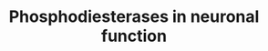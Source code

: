 ---
annotations:
- id: PW:0000844
  parent: signaling pathway
  type: Pathway Ontology
  value: glutamate signaling pathway
- id: DOID:10652
  parent: central nervous system disease
  type: Disease Ontology
  value: Alzheimer's disease
- id: PW:0000394
  parent: signaling pathway
  type: Pathway Ontology
  value: dopamine signaling pathway
- id: CL:0000540
  parent: animal cell
  type: Cell Type Ontology
  value: neuron
- id: DOID:11119
  parent: disease of mental health
  type: Disease Ontology
  value: Gilles de la Tourette syndrome
- id: DOID:10933
  parent: disease of mental health
  type: Disease Ontology
  value: obsessive-compulsive disorder
- id: DOID:12858
  parent: central nervous system disease
  type: Disease Ontology
  value: Huntington's disease
- id: DOID:14330
  parent: central nervous system disease
  type: Disease Ontology
  value: Parkinson's disease
- id: PW:0000272
  parent: signaling pathway
  type: Pathway Ontology
  value: neuron-to-neuron signaling pathways
- id: DOID:1094
  parent: disease of mental health
  type: Disease Ontology
  value: attention deficit hyperactivity disorder
- id: DOID:5419
  parent: disease of mental health
  type: Disease Ontology
  value: schizophrenia
authors:
- Fehrhart
- Egonw
- MaintBot
- Cenna Doornbos
- Khanspers
citedin: ''
communities: []
description: 'Phosphodiesterases are enzymes which break phosphodiester bonds and
  play an importan role in signaling pathways, especially in second messenger pathways
  which involve cyclic AMP or GMP. '
last-edited: 2024-06-08
ndex: de7ec960-8b69-11eb-9e72-0ac135e8bacf
organisms:
- Homo sapiens
redirect_from:
- /index.php/Pathway:WP4222
- /instance/WP4222
- /instance/WP4222_r132625
revision: r132625
schema-jsonld:
- '@context': https://schema.org/
  '@id': https://wikipathways.github.io/pathways/WP4222.html
  '@type': Dataset
  creator:
    '@type': Organization
    name: WikiPathways
  description: 'Phosphodiesterases are enzymes which break phosphodiester bonds and
    play an importan role in signaling pathways, especially in second messenger pathways
    which involve cyclic AMP or GMP. '
  keywords:
  - ADCY1
  - ADCY10
  - ADCY2
  - ADCY3
  - ADCY4
  - ADCY5
  - ADCY6
  - ADCY7
  - ADCY8
  - ADCY9
  - ADORA2A
  - AMP
  - AMPA
  - CAMK2A
  - CHRNA7
  - CREB
  - Caffeine
  - Calcium
  - Cilostazol
  - Cyclic AMP
  - Cyclic GMP
  - DARPP-32
  - DRD1
  - DRD2
  - Dopamine
  - GMP
  - GRIA1
  - GRIN1
  - GRIN2A
  - GRIN2B
  - GRIN2C
  - GRIN2D
  - GTP
  - GUCY1A1
  - GUCY1A2
  - GUCY1A3
  - GUCY1B1
  - GUCY1B2
  - GUCY1B3
  - L-Glutamate
  - NOS1
  - Nitric oxide
  - PDE10A
  - PDE11A
  - PDE12
  - PDE1A
  - PDE1B
  - PDE1C
  - PDE2A
  - PDE3A
  - PDE3B
  - PDE4A
  - PDE4B
  - PDE4C
  - PDE4D
  - PDE5
  - PDE5A
  - PDE6A
  - PDE6B
  - PDE6C
  - PDE6D
  - PDE6G
  - PDE6H
  - PDE7A
  - PDE7B
  - PDE8A
  - PDE8B
  - PDE9A
  - PRKACA
  - PRKG1
  - Rolipram
  - Sildenafil
  license: CC0
  name: Phosphodiesterases in neuronal function
seo: CreativeWork
title: Phosphodiesterases in neuronal function
wpid: WP4222
---
